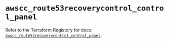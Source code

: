 # `awscc_route53recoverycontrol_control_panel`

Refer to the Terraform Registory for docs: [`awscc_route53recoverycontrol_control_panel`](https://registry.terraform.io/providers/hashicorp/awscc/0.70.0/docs/resources/route53recoverycontrol_control_panel).
